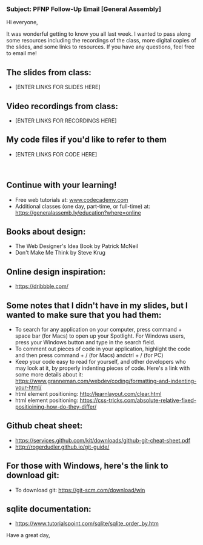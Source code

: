 ### Subject: PFNP Follow-Up Email [General Assembly]

Hi everyone,

It was wonderful getting to know you all last week. I wanted to pass along some resources including the recordings of the class, more digital copies of the slides, and some links to resources. If you have any questions, feel free to email me!


## The slides from class:
- [ENTER LINKS FOR SLIDES HERE]
​
## Video recordings from class:
- [ENTER LINKS FOR RECORDINGS HERE]
​
## My code files if you'd like to refer to them
- [ENTER LINKS FOR CODE HERE]

​

## Continue with your learning! 
- Free web tutorials at: www.codecademy.com
- Additional classes (one day, part-time, or full-time) at: https://generalassemb.ly/education?where=online

## Books about design:
- The Web Designer's Idea Book by Patrick McNeil
- Don't Make Me Think by Steve Krug

## Online design inspiration:
- https://dribbble.com/

## Some notes that I didn't have in my slides, but I wanted to make sure that you had them:
- To search for any application on your computer, press command + space bar (for Macs) to open up your Spotlight. For Windows users, press your Windows button and type in the search field.
- To comment out pieces of code in your application, highlight the code and then press command + / (for Macs) andctrl + / (for PC)
- Keep your code easy to read for yourself, and other developers who may look at it, by properly indenting pieces of code. Here's a link with some more details about it: https://www.granneman.com/webdev/coding/formatting-and-indenting-your-html/
- html element positioning: http://learnlayout.com/clear.html
- html element positioning: https://css-tricks.com/absolute-relative-fixed-positioining-how-do-they-differ/

## Github cheat sheet: 
- https://services.github.com/kit/downloads/github-git-cheat-sheet.pdf
- http://rogerdudler.github.io/git-guide/

## For those with Windows, here's the link to download git: 
- To download git: https://git-scm.com/download/win

## sqlite documentation:
- https://www.tutorialspoint.com/sqlite/sqlite_order_by.htm

Have a great day,
